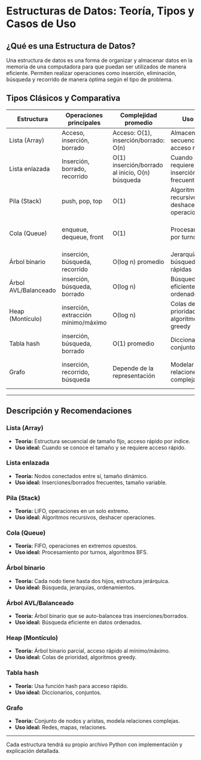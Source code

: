 # Estructuras de Datos: Teoría, Tipos y Casos de Uso

## ¿Qué es una Estructura de Datos?
Una estructura de datos es una forma de organizar y almacenar datos en la memoria de una computadora para que puedan ser utilizados de manera eficiente. Permiten realizar operaciones como inserción, eliminación, búsqueda y recorrido de manera óptima según el tipo de problema.

## Tipos Clásicos y Comparativa

| Estructura      | Operaciones principales | Complejidad promedio | Uso ideal                        | Características principales |
|-----------------|------------------------|---------------------|-----------------------------------|----------------------------|
| Lista (Array)   | Acceso, inserción, borrado | Acceso: O(1), inserción/borrado: O(n) | Almacenamiento secuencial, acceso rápido | Tamaño fijo, memoria contigua |
| Lista enlazada  | Inserción, borrado, recorrido | O(1) inserción/borrado al inicio, O(n) búsqueda | Cuando se requiere inserción/borrado frecuente | Tamaño dinámico, nodos enlazados |
| Pila (Stack)    | push, pop, top         | O(1)                | Algoritmos recursivos, deshacer operaciones | LIFO (último en entrar, primero en salir) |
| Cola (Queue)    | enqueue, dequeue, front | O(1)                | Procesamiento por turnos, BFS     | FIFO (primero en entrar, primero en salir) |
| Árbol binario   | inserción, búsqueda, recorrido | O(log n) promedio | Jerarquías, búsquedas rápidas    | Estructura jerárquica, nodos hijos |
| Árbol AVL/Balanceado | inserción, búsqueda, borrado | O(log n) | Búsqueda eficiente, datos ordenados | Auto-balanceo tras operaciones |
| Heap (Montículo)| inserción, extracción mínimo/máximo | O(log n) | Colas de prioridad, algoritmos greedy | Árbol binario parcial, acceso rápido al extremo |
| Tabla hash      | inserción, búsqueda, borrado | O(1) promedio      | Diccionarios, conjuntos          | Acceso rápido, manejo de colisiones |
| Grafo           | inserción, recorrido, búsqueda | Depende de la representación | Modelar relaciones complejas | Nodos y aristas, dirigido/no dirigido |

---

## Descripción y Recomendaciones

### Lista (Array)
- **Teoría:** Estructura secuencial de tamaño fijo, acceso rápido por índice.
- **Uso ideal:** Cuando se conoce el tamaño y se requiere acceso rápido.

### Lista enlazada
- **Teoría:** Nodos conectados entre sí, tamaño dinámico.
- **Uso ideal:** Inserciones/borrados frecuentes, tamaño variable.

### Pila (Stack)
- **Teoría:** LIFO, operaciones en un solo extremo.
- **Uso ideal:** Algoritmos recursivos, deshacer operaciones.

### Cola (Queue)
- **Teoría:** FIFO, operaciones en extremos opuestos.
- **Uso ideal:** Procesamiento por turnos, algoritmos BFS.

### Árbol binario
- **Teoría:** Cada nodo tiene hasta dos hijos, estructura jerárquica.
- **Uso ideal:** Búsqueda, jerarquías, ordenamientos.

### Árbol AVL/Balanceado
- **Teoría:** Árbol binario que se auto-balancea tras inserciones/borrados.
- **Uso ideal:** Búsqueda eficiente en datos ordenados.

### Heap (Montículo)
- **Teoría:** Árbol binario parcial, acceso rápido al mínimo/máximo.
- **Uso ideal:** Colas de prioridad, algoritmos greedy.

### Tabla hash
- **Teoría:** Usa función hash para acceso rápido.
- **Uso ideal:** Diccionarios, conjuntos.

### Grafo
- **Teoría:** Conjunto de nodos y aristas, modela relaciones complejas.
- **Uso ideal:** Redes, mapas, relaciones.

---

Cada estructura tendrá su propio archivo Python con implementación y explicación detallada.
